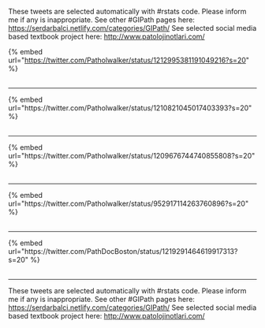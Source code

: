 

These tweets are selected automatically with #rstats code. Please inform me if any is inappropriate.
See other #GIPath pages here: https://serdarbalci.netlify.com/categories/GIPath/ 
See selected social media based textbook project here: http://www.patolojinotlari.com/

{% embed url="https://twitter.com/Patholwalker/status/1212995381191049216?s=20" %}<br>
<br>
<hr>
{% embed url="https://twitter.com/Patholwalker/status/1210821045017403393?s=20" %}<br>
<br>
<hr>
{% embed url="https://twitter.com/Patholwalker/status/1209676744740855808?s=20" %}<br>
<br>
<hr>
{% embed url="https://twitter.com/Patholwalker/status/952917114263760896?s=20" %}<br>
<br>
<hr>
{% embed url="https://twitter.com/PathDocBoston/status/1219291464619917313?s=20" %}<br>
<br>
<hr>


These tweets are selected automatically with #rstats code. Please inform me if any is inappropriate.
See other #GIPath pages here: https://serdarbalci.netlify.com/categories/GIPath/ 
See selected social media based textbook project here: http://www.patolojinotlari.com/
